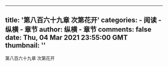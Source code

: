 
---
title: '第八百六十九章  次第花开'
categories: 
    - 阅读
    - 纵横 - 章节
author: 纵横 - 章节
comments: false
date: Thu, 04 Mar 2021 23:55:00 GMT
thumbnail: ''
---

<div>   
第八百六十九章  次第花开  
</div>
            